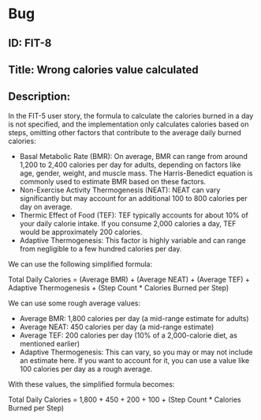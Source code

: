# Bug
## ID: FIT-8
## Title: Wrong calories value calculated
## Description:
In the FIT-5 user story, the formula to calculate the calories burned in a day is not specified, and the implementation only calculates calories based on steps, omitting other factors that contribute to the average daily burned calories: 

- Basal Metabolic Rate (BMR): On average, BMR can range from around 1,200 to 2,400 calories per day for adults, depending on factors like age, gender, weight, and muscle mass. The Harris-Benedict equation is commonly used to estimate BMR based on these factors.
- Non-Exercise Activity Thermogenesis (NEAT): NEAT can vary significantly but may account for an additional 100 to 800 calories per day on average.
- Thermic Effect of Food (TEF): TEF typically accounts for about 10% of your daily calorie intake. If you consume 2,000 calories a day, TEF would be approximately 200 calories.
- Adaptive Thermogenesis: This factor is highly variable and can range from negligible to a few hundred calories per day.

We can use the following simplified formula:

Total Daily Calories = (Average BMR) + (Average NEAT) + (Average TEF) + Adaptive Thermogenesis + (Step Count * Calories Burned per Step)

We can use some rough average values:
- Average BMR: 1,800 calories per day (a mid-range estimate for adults)
- Average NEAT: 450 calories per day (a mid-range estimate)
- Average TEF: 200 calories per day (10% of a 2,000-calorie diet, as mentioned earlier)
- Adaptive Thermogenesis: This can vary, so you may or may not include an estimate here. If you want to account for it, you can use a value like 100 calories per day as a rough average.

With these values, the simplified formula becomes:

Total Daily Calories = 1,800 + 450 + 200 + 100 + (Step Count * Calories Burned per Step)